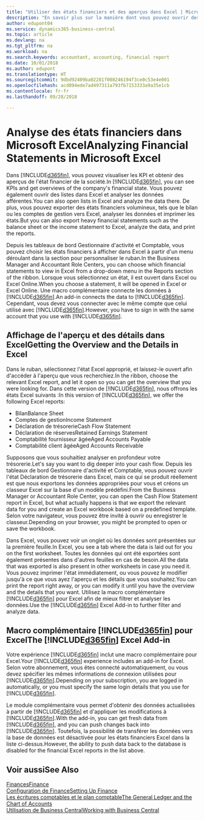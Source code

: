 ```yaml
---
title: "Utiliser des états financiers et des aperçus dans Excel | Microsoft Docs"
description: "En savoir plus sur la manière dont vous pouvez ouvrir des états financiers dans Microsoft Excel à partir de Business Central pour une meilleure analyse."
author: edupont04
ms.service: dynamics365-business-central
ms.topic: article
ms.devlang: na
ms.tgt_pltfrm: na
ms.workload: na
ms.search.keywords: accountant, accounting, financial report
ms.date: 10/01/2018
ms.author: edupont
ms.translationtype: HT
ms.sourcegitcommit: 9dbd92409ba02281f008246194f3ce0c53e4e001
ms.openlocfilehash: acd894ede7ad497311a793fb7153333a9a35e1cb
ms.contentlocale: fr-fr
ms.lasthandoff: 09/28/2018

---
```

# <a name="analyzing-financial-statements-in-microsoft-excel"></a><span data-ttu-id="3d443-103">Analyse des états financiers dans Microsoft Excel</span><span class="sxs-lookup"><span data-stu-id="3d443-103">Analyzing Financial Statements in Microsoft Excel</span></span>
<span data-ttu-id="3d443-104">Dans [!INCLUDE[d365fin](includes/d365fin_md.md)], vous pouvez visualiser les KPI et obtenir des aperçus de l'état financier de la société.</span><span class="sxs-lookup"><span data-stu-id="3d443-104">In [!INCLUDE[d365fin](includes/d365fin_md.md)], you can see KPIs and get overviews of the company's financial state.</span></span> <span data-ttu-id="3d443-105">Vous pouvez également ouvrir des listes dans Excel et analyser les données afférentes.</span><span class="sxs-lookup"><span data-stu-id="3d443-105">You can also open lists in Excel and analyze the data there.</span></span> <span data-ttu-id="3d443-106">De plus, vous pouvez exporter des états financiers volumineux, tels que le bilan ou les comptes de gestion vers Excel, analyser les données et imprimer les états.</span><span class="sxs-lookup"><span data-stu-id="3d443-106">But you can also export heavy financial statements such as the balance sheet or the income statement to Excel, analyze the data, and print the reports.</span></span>  

<span data-ttu-id="3d443-107">Depuis les tableaux de bord Gestionnaire d'activité et Comptable, vous pouvez choisir les états financiers à afficher dans Excel à partir d'un menu déroulant dans la section pour personnaliser le ruban.</span><span class="sxs-lookup"><span data-stu-id="3d443-107">In the Business Manager and Accountant Role Centers, you can choose which financial statements to view in Excel from a drop-down menu in the Reports section of the ribbon.</span></span> <span data-ttu-id="3d443-108">Lorsque vous sélectionnez un état, il est ouvert dans Excel ou Excel Online.</span><span class="sxs-lookup"><span data-stu-id="3d443-108">When you choose a statement, it will be opened in Excel or Excel Online.</span></span> <span data-ttu-id="3d443-109">Une macro complémentaire connecte les données à [!INCLUDE[d365fin](includes/d365fin_md.md)].</span><span class="sxs-lookup"><span data-stu-id="3d443-109">An add-in connects the data to [!INCLUDE[d365fin](includes/d365fin_md.md)].</span></span> <span data-ttu-id="3d443-110">Cependant, vous devez vous connecter avec le même compte que celui utilisé avec [!INCLUDE[d365fin](includes/d365fin_md.md)].</span><span class="sxs-lookup"><span data-stu-id="3d443-110">However, you have to sign in with the same account that you use with [!INCLUDE[d365fin](includes/d365fin_md.md)].</span></span>  

## <a name="getting-the-overview-and-the-details-in-excel"></a><span data-ttu-id="3d443-111">Affichage de l'aperçu et des détails dans Excel</span><span class="sxs-lookup"><span data-stu-id="3d443-111">Getting the Overview and the Details in Excel</span></span>
<span data-ttu-id="3d443-112">Dans le ruban, sélectionnez l'état Excel approprié, et laissez-le ouvert afin d'accéder à l'aperçu que vous recherchiez.</span><span class="sxs-lookup"><span data-stu-id="3d443-112">In the ribbon, choose the relevant Excel report, and let it open so you can get the overview that you were looking for.</span></span> <span data-ttu-id="3d443-113">Dans cette version de [!INCLUDE[d365fin](includes/d365fin_md.md)], nous offrons les états Excel suivants :</span><span class="sxs-lookup"><span data-stu-id="3d443-113">In this version of [!INCLUDE[d365fin](includes/d365fin_md.md)], we offer the following Excel reports:</span></span>

- <span data-ttu-id="3d443-114">Bilan</span><span class="sxs-lookup"><span data-stu-id="3d443-114">Balance Sheet</span></span>  
- <span data-ttu-id="3d443-115">Comptes de gestion</span><span class="sxs-lookup"><span data-stu-id="3d443-115">Income Statement</span></span>  
- <span data-ttu-id="3d443-116">Déclaration de trésorerie</span><span class="sxs-lookup"><span data-stu-id="3d443-116">Cash Flow Statement</span></span>  
- <span data-ttu-id="3d443-117">Déclaration de réserves</span><span class="sxs-lookup"><span data-stu-id="3d443-117">Retained Earnings Statement</span></span>  
- <span data-ttu-id="3d443-118">Comptabilité fournisseur âgée</span><span class="sxs-lookup"><span data-stu-id="3d443-118">Aged Accounts Payable</span></span>  
- <span data-ttu-id="3d443-119">Comptabilité client âgée</span><span class="sxs-lookup"><span data-stu-id="3d443-119">Aged Accounts Receivable</span></span>  

<span data-ttu-id="3d443-120">Supposons que vous souhaitiez analyser en profondeur votre trésorerie.</span><span class="sxs-lookup"><span data-stu-id="3d443-120">Let's say you want to dig deeper into your cash flow.</span></span> <span data-ttu-id="3d443-121">Depuis les tableaux de bord Gestionnaire d'activité et Comptable, vous pouvez ouvrir l'état Déclaration de trésorerie dans Excel, mais ce qui se produit réellement est que nous exportons les données appropriées pour vous et créons un classeur Excel sur la base d'un modèle prédéfini.</span><span class="sxs-lookup"><span data-stu-id="3d443-121">From the Business Manager or Accountant Role Center, you can open the Cash Flow Statement report in Excel, but what actually happens is that we export the relevant data for you and create an Excel workbook based on a predefined template.</span></span> <span data-ttu-id="3d443-122">Selon votre navigateur, vous pouvez être invité à ouvrir ou enregistrer le classeur.</span><span class="sxs-lookup"><span data-stu-id="3d443-122">Depending on your browser, you might be prompted to open or save the workbook.</span></span>  

<span data-ttu-id="3d443-123">Dans Excel, vous pouvez voir un onglet où les données sont présentées sur la première feuille.</span><span class="sxs-lookup"><span data-stu-id="3d443-123">In Excel, you see a tab where the data is laid out for you on the first worksheet.</span></span> <span data-ttu-id="3d443-124">Toutes les données qui ont été exportées sont également présentes dans d'autres feuilles en cas de besoin.</span><span class="sxs-lookup"><span data-stu-id="3d443-124">All the data that was exported is also present in other worksheets in case you need it.</span></span> <span data-ttu-id="3d443-125">Vous pouvez imprimer l'état immédiatement, ou vous pouvez le modifier jusqu'à ce que vous ayez l'aperçu et les détails que vous souhaitez.</span><span class="sxs-lookup"><span data-stu-id="3d443-125">You can print the report right away, or you can modify it until you have the overview and the details that you want.</span></span> <span data-ttu-id="3d443-126">Utilisez la macro complémentaire [!INCLUDE[d365fin](includes/d365fin_md.md)] pour Excel afin de mieux filtrer et analyser les données.</span><span class="sxs-lookup"><span data-stu-id="3d443-126">Use the [!INCLUDE[d365fin](includes/d365fin_md.md)] Excel Add-in to further filter and analyze data.</span></span>  

## <a name="the-included365finincludesd365finmdmd-excel-add-in"></a><span data-ttu-id="3d443-127">Macro complémentaire [!INCLUDE[d365fin](includes/d365fin_md.md)] pour Excel</span><span class="sxs-lookup"><span data-stu-id="3d443-127">The [!INCLUDE[d365fin](includes/d365fin_md.md)] Excel Add-in</span></span>
<span data-ttu-id="3d443-128">Votre expérience [!INCLUDE[d365fin](includes/d365fin_md.md)] inclut une macro complémentaire pour Excel.</span><span class="sxs-lookup"><span data-stu-id="3d443-128">Your [!INCLUDE[d365fin](includes/d365fin_md.md)] experience includes an add-in for Excel.</span></span> <span data-ttu-id="3d443-129">Selon votre abonnement, vous êtes connecté automatiquement, ou vous devez spécifier les mêmes informations de connexion utilisées pour [!INCLUDE[d365fin](includes/d365fin_md.md)].</span><span class="sxs-lookup"><span data-stu-id="3d443-129">Depending on your subscription, you are logged in automatically, or you must specify the same login details that you use for [!INCLUDE[d365fin](includes/d365fin_md.md)].</span></span>  

<span data-ttu-id="3d443-130">Le module complémentaire vous permet d'obtenir des données actualisées à partir de [!INCLUDE[d365fin](includes/d365fin_md.md)] et d'appliquer les modifications à [!INCLUDE[d365fin](includes/d365fin_md.md)].</span><span class="sxs-lookup"><span data-stu-id="3d443-130">With the add-in, you can get fresh data from [!INCLUDE[d365fin](includes/d365fin_md.md)], and you can push changes back into [!INCLUDE[d365fin](includes/d365fin_md.md)].</span></span> <span data-ttu-id="3d443-131">Toutefois, la possibilité de transférer les données vers la base de données est désactivée pour les états financiers Excel dans la liste ci-dessus.</span><span class="sxs-lookup"><span data-stu-id="3d443-131">However, the ability to push data back to the database is disabled for the financial Excel reports in the list above.</span></span>  

## <a name="see-also"></a><span data-ttu-id="3d443-132">Voir aussi</span><span class="sxs-lookup"><span data-stu-id="3d443-132">See Also</span></span>
[<span data-ttu-id="3d443-133">Finances</span><span class="sxs-lookup"><span data-stu-id="3d443-133">Finance</span></span>](finance.md)  
[<span data-ttu-id="3d443-134">Configuration de Finance</span><span class="sxs-lookup"><span data-stu-id="3d443-134">Setting Up Finance</span></span>](finance-setup-finance.md)  
[<span data-ttu-id="3d443-135">Les écritures comptables et le plan comptable</span><span class="sxs-lookup"><span data-stu-id="3d443-135">The General Ledger and the Chart of Accounts</span></span>](finance-general-ledger.md)  
[<span data-ttu-id="3d443-136">Utilisation de Business Central</span><span class="sxs-lookup"><span data-stu-id="3d443-136">Working with Business Central</span></span>](ui-work-product.md)  

